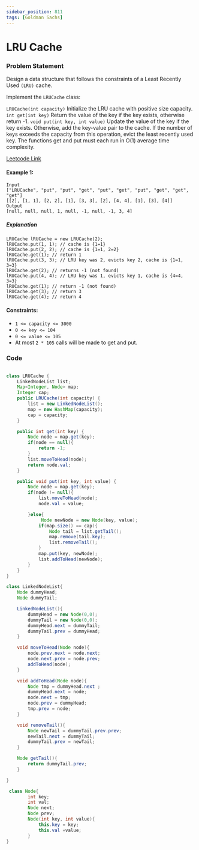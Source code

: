 ```yaml
---
sidebar_position: 811
tags: [Goldman Sachs]
---
```


# LRU Cache

### Problem Statement

Design a data structure that follows the constraints of a Least Recently Used `(LRU)` cache.

Implement the `LRUCache` class:

`LRUCache(int capacity)` Initialize the LRU cache with positive size capacity.
`int get(int key)` Return the value of the key if the key exists, otherwise return -1.
`void put(int key, int value)` Update the value of the key if the key exists. Otherwise, add the key-value pair to the cache. If the number of keys exceeds the capacity from this operation, evict the least recently used key.
The functions get and put must each run in O(1) average time complexity.

[Leetcode Link](https://leetcode.com/problems/lru-cache/)

#### Example 1:

```
Input
["LRUCache", "put", "put", "get", "put", "get", "put", "get", "get", "get"]
[[2], [1, 1], [2, 2], [1], [3, 3], [2], [4, 4], [1], [3], [4]]
Output
[null, null, null, 1, null, -1, null, -1, 3, 4]

```

##### Explanation

```
LRUCache lRUCache = new LRUCache(2);
lRUCache.put(1, 1); // cache is {1=1}
lRUCache.put(2, 2); // cache is {1=1, 2=2}
lRUCache.get(1); // return 1
lRUCache.put(3, 3); // LRU key was 2, evicts key 2, cache is {1=1, 3=3}
lRUCache.get(2); // returns -1 (not found)
lRUCache.put(4, 4); // LRU key was 1, evicts key 1, cache is {4=4, 3=3}
lRUCache.get(1); // return -1 (not found)
lRUCache.get(3); // return 3
lRUCache.get(4); // return 4
```

#### Constraints:

- `1 <= capacity <= 3000`
- `0 <= key <= 104`
- `0 <= value <= 105`
- At most `2 * 105` calls will be made to get and put.

### Code

```java title="java Code"

class LRUCache {
    LinkedNodeList list;
    Map<Integer, Node> map;
    Integer cap;
    public LRUCache(int capacity) {
        list = new LinkedNodeList();
        map = new HashMap(capacity);
        cap = capacity;
    }

    public int get(int key) {
        Node node = map.get(key);
        if(node == null){
            return -1;
        }
        list.moveToHead(node);
        return node.val;
    }

    public void put(int key, int value) {
        Node node = map.get(key);
        if(node != null){
            list.moveToHead(node);
            node.val = value;

        }else{
             Node newNode = new Node(key, value);
            if(map.size() == cap){
                Node tail = list.getTail();
                map.remove(tail.key);
                list.removeTail();
            }
            map.put(key, newNode);
            list.addToHead(newNode);
        }
    }
}

class LinkedNodeList{
    Node dummyHead;
    Node dummyTail;

    LinkedNodeList(){
        dummyHead = new Node(0,0);
        dummyTail = new Node(0,0);
        dummyHead.next = dummyTail;
        dummyTail.prev = dummyHead;
    }

    void moveToHead(Node node){
        node.prev.next = node.next;
        node.next.prev = node.prev;
        addToHead(node);
    }

    void addToHead(Node node){
        Node tmp = dummyHead.next ;
        dummyHead.next = node;
        node.next = tmp;
        node.prev = dummyHead;
        tmp.prev = node;
    }

    void removeTail(){
        Node newTail = dummyTail.prev.prev;
        newTail.next = dummyTail;
        dummyTail.prev = newTail;
    }

    Node getTail(){
        return dummyTail.prev;
    }

}

 class Node{
        int key;
        int val;
        Node next;
        Node prev;
        Node(int key, int value){
            this.key = key;
            this.val =value;
        }
}
```
